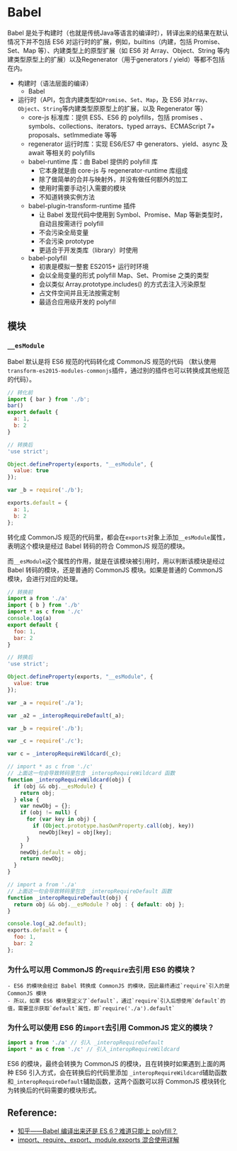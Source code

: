 # Babel

Babel 是处于构建时（也就是传统Java等语言的编译时），转译出来的结果在默认情况下并不包括 ES6 对运行时的扩展，例如，builtins（内建，包括 Promise、Set、Map 等）、内建类型上的原型扩展（如 ES6 对 Array、Object、String 等内建类型原型上的扩展）以及Regenerator（用于generators / yield）等都不包括在内。

- 构建时（语法层面的编译）
    - Babel
- 运行时（API，包含内建类型如`Promise`、`Set`、`Map`，及 ES6 对`Array`、`Object`、`String`等内建类型原原型上的扩展，以及 Regenerator 等）
    - core-js 标准库：提供 ES5、ES6 的 polyfills，包括 promises 、symbols、collections、iterators、typed arrays、ECMAScript 7+ proposals、setImmediate 等等
    - regenerator 运行时库：实现 ES6/ES7 中 generators、yield、async 及 await 等相关的 polyfills
    - babel-runtime 库：由 Babel 提供的 polyfill 库
        - 它本身就是由 core-js 与 regenerator-runtime 库组成
        - 除了做简单的合并与映射外，并没有做任何额外的加工
        - 使用时需要手动引入需要的模块
        - 不知道转换实例方法
    - babel-plugin-transform-runtime 插件
        - 让 Babel 发现代码中使用到 Symbol、Promise、Map 等新类型时，自动且按需进行 polyfill
        - 不会污染全局变量
        - 不会污染 prototype
        - 更适合于开发类库（library）时使用
    - babel-polyfill
        - 初衷是模拟一整套 ES2015+ 运行时环境
        - 会以全局变量的形式 polyfill Map、Set、Promise 之类的类型
        - 会以类似 Array.prototype.includes() 的方式去注入污染原型
        - 占文件空间并且无法按需定制
        - 最适合应用级开发的 polyfill

## 模块

### `__esModule`

Babel 默认是将 ES6 规范的代码转化成 CommonJS 规范的代码
（默认使用`transform-es2015-modules-commonjs`插件，通过别的插件也可以转换成其他规范的代码）。

```js
// 转化前
import { bar } from './b';
bar()
export default {
  a: 1,
  b: 2
}
```

```js
// 转换后
'use strict';

Object.defineProperty(exports, "__esModule", {
  value: true
});

var _b = require('./b');

exports.default = {
  a: 1,
  b: 2
};
```

转化成 CommonJS 规范的代码里，都会在`exports`对象上添加`__esModule`属性，表明这个模块是经过 Babel 转码的符合 CommonJS 规范的模块。

而`__esModule`这个属性的作用，就是在该模块被引用时，用以判断该模块是经过 Babel 转码的模块，还是普通的 CommonJS 模块。如果是普通的 CommonJS 模块，会进行对应的处理。

```js
// 转换前
import a from './a'
import { b } from './b'
import * as c from './c'
console.log(a)
export default {
  foo: 1,
  bar: 2
}
```

```js
// 转换后
'use strict';

Object.defineProperty(exports, "__esModule", {
  value: true
});

var _a = require('./a');

var _a2 = _interopRequireDefault(_a);

var _b = require('./b');

var _c = require('./c');

var c = _interopRequireWildcard(_c);

// import * as c from './c'
// 上面这一句会导致转码里包含 _interopRequireWildcard 函数
function _interopRequireWildcard(obj) {
  if (obj && obj.__esModule) {
    return obj;
  } else {
    var newObj = {};
    if (obj != null) {
      for (var key in obj) {
        if (Object.prototype.hasOwnProperty.call(obj, key))
          newObj[key] = obj[key];
      }
    }
    newObj.default = obj;
    return newObj;
  }
}

// import a from './a'
// 上面这一句会导致转码里包含 _interopRequireDefault 函数
function _interopRequireDefault(obj) {
  return obj && obj.__esModule ? obj : { default: obj };
}

console.log(_a2.default);
exports.default = {
  foo: 1,
  bar: 2
};
```

### 为什么可以用 CommonJS 的`require`去引用 ES6 的模块？
    - ES6 的模块会经过 Babel 转换成 CommonJS 的模块，因此最终通过`require`引入的是 CommonJS 模块
    - 所以，如果 ES6 模块里定义了`default`，通过`require`引入后想使用`default`的值，需要显示获取`default`属性，即`require('./a').default`


### 为什么可以使用 ES6 的`import`去引用 CommonJS 定义的模块？


```js
import a from './a' // 引入 _interopRequireDefault
import * as c from './c' // 引入_interopRequireWildcard
```
ES6 的模块，最终会转换为 CommonJS 的模块，且在转换时如果遇到上面的两种 ES6 引入方式，会在转换后的代码里添加
`_interopRequireWildcard`辅助函数和`_interopRequireDefault`辅助函数，这两个函数可以将 CommonJS 模块转化为转换后的代码需要的模块形式。


## Reference:
- [知乎——Babel 编译出来还是 ES 6？难道只能上 polyfill？](https://www.zhihu.com/question/49382420)
- [import、require、export、module.exports 混合使用详解](https://github.com/ShowJoy-com/showjoy-blog/issues/39)
